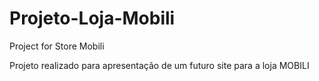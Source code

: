 # Projeto-Loja-Mobili
Project for Store Mobili

Projeto realizado para apresentação de um futuro site para a loja MOBILI 
